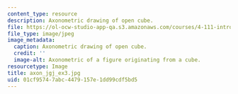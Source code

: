 ```yaml
---
content_type: resource
description: Axonometric drawing of open cube.
file: https://ol-ocw-studio-app-qa.s3.amazonaws.com/courses/4-111-introduction-to-architecture-environmental-design-spring-2014/01cf95747abc4479157e1dd99cdf5bd5_axon_jgj_ex3.jpg
file_type: image/jpeg
image_metadata:
  caption: Axonometric drawing of open cube.
  credit: ''
  image-alt: Axonometric of a figure originating from a cube.
resourcetype: Image
title: axon_jgj_ex3.jpg
uid: 01cf9574-7abc-4479-157e-1dd99cdf5bd5
---
```

